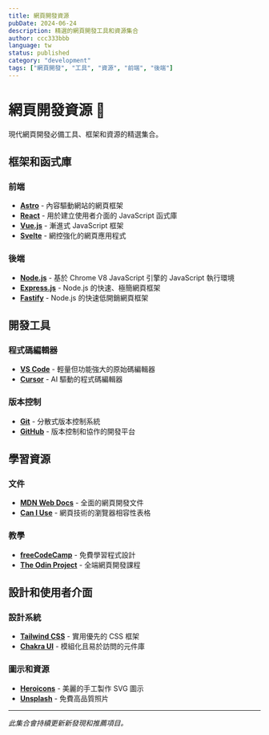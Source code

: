 ```yaml
---
title: 網頁開發資源
pubDate: 2024-06-24
description: 精選的網頁開發工具和資源集合
author: ccc333bbb
language: tw
status: published
category: "development"
tags: ["網頁開發", "工具", "資源", "前端", "後端"]
---
```


# 網頁開發資源 🔖

現代網頁開發必備工具、框架和資源的精選集合。

## 框架和函式庫

### 前端
- **[Astro](https://astro.build/)** - 內容驅動網站的網頁框架
- **[React](https://reactjs.org/)** - 用於建立使用者介面的 JavaScript 函式庫
- **[Vue.js](https://vuejs.org/)** - 漸進式 JavaScript 框架
- **[Svelte](https://svelte.dev/)** - 網控強化的網頁應用程式

### 後端
- **[Node.js](https://nodejs.org/)** - 基於 Chrome V8 JavaScript 引擎的 JavaScript 執行環境
- **[Express.js](https://expressjs.com/)** - Node.js 的快速、極簡網頁框架
- **[Fastify](https://www.fastify.io/)** - Node.js 的快速低開銷網頁框架

## 開發工具

### 程式碼編輯器
- **[VS Code](https://code.visualstudio.com/)** - 輕量但功能強大的原始碼編輯器
- **[Cursor](https://cursor.sh/)** - AI 驅動的程式碼編輯器

### 版本控制
- **[Git](https://git-scm.com/)** - 分散式版本控制系統
- **[GitHub](https://github.com/)** - 版本控制和協作的開發平台

## 學習資源

### 文件
- **[MDN Web Docs](https://developer.mozilla.org/)** - 全面的網頁開發文件
- **[Can I Use](https://caniuse.com/)** - 網頁技術的瀏覽器相容性表格

### 教學
- **[freeCodeCamp](https://www.freecodecamp.org/)** - 免費學習程式設計
- **[The Odin Project](https://www.theodinproject.com/)** - 全端網頁開發課程

## 設計和使用者介面

### 設計系統
- **[Tailwind CSS](https://tailwindcss.com/)** - 實用優先的 CSS 框架
- **[Chakra UI](https://chakra-ui.com/)** - 模組化且易於訪問的元件庫

### 圖示和資源
- **[Heroicons](https://heroicons.com/)** - 美麗的手工製作 SVG 圖示
- **[Unsplash](https://unsplash.com/)** - 免費高品質照片

---

*此集合會持續更新新發現和推薦項目。*